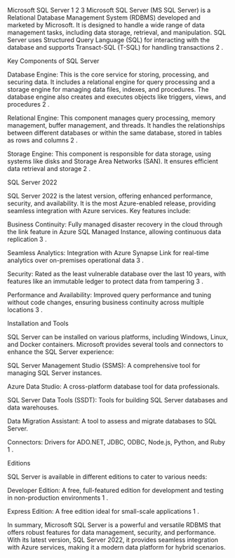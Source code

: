 Microsoft SQL Server
1
2
3
Microsoft SQL Server (MS SQL Server) is a Relational Database Management System (RDBMS) developed and marketed by Microsoft. It is designed to handle a wide range of data management tasks, including data storage, retrieval, and manipulation. SQL Server uses Structured Query Language (SQL) for interacting with the database and supports Transact-SQL (T-SQL) for handling transactions
2
.

Key Components of SQL Server

Database Engine: This is the core service for storing, processing, and securing data. It includes a relational engine for query processing and a storage engine for managing data files, indexes, and procedures. The database engine also creates and executes objects like triggers, views, and procedures
2
.

Relational Engine: This component manages query processing, memory management, buffer management, and threads. It handles the relationships between different databases or within the same database, stored in tables as rows and columns
2
.

Storage Engine: This component is responsible for data storage, using systems like disks and Storage Area Networks (SAN). It ensures efficient data retrieval and storage
2
.

SQL Server 2022

SQL Server 2022 is the latest version, offering enhanced performance, security, and availability. It is the most Azure-enabled release, providing seamless integration with Azure services. Key features include:

Business Continuity: Fully managed disaster recovery in the cloud through the link feature in Azure SQL Managed Instance, allowing continuous data replication
3
.

Seamless Analytics: Integration with Azure Synapse Link for real-time analytics over on-premises operational data
3
.

Security: Rated as the least vulnerable database over the last 10 years, with features like an immutable ledger to protect data from tampering
3
.

Performance and Availability: Improved query performance and tuning without code changes, ensuring business continuity across multiple locations
3
.

Installation and Tools

SQL Server can be installed on various platforms, including Windows, Linux, and Docker containers. Microsoft provides several tools and connectors to enhance the SQL Server experience:

SQL Server Management Studio (SSMS): A comprehensive tool for managing SQL Server instances.

Azure Data Studio: A cross-platform database tool for data professionals.

SQL Server Data Tools (SSDT): Tools for building SQL Server databases and data warehouses.

Data Migration Assistant: A tool to assess and migrate databases to SQL Server.

Connectors: Drivers for ADO.NET, JDBC, ODBC, Node.js, Python, and Ruby
1
.

Editions

SQL Server is available in different editions to cater to various needs:

Developer Edition: A free, full-featured edition for development and testing in non-production environments
1
.

Express Edition: A free edition ideal for small-scale applications
1
.

In summary, Microsoft SQL Server is a powerful and versatile RDBMS that offers robust features for data management, security, and performance. With its latest version, SQL Server 2022, it provides seamless integration with Azure services, making it a modern data platform for hybrid scenarios.


